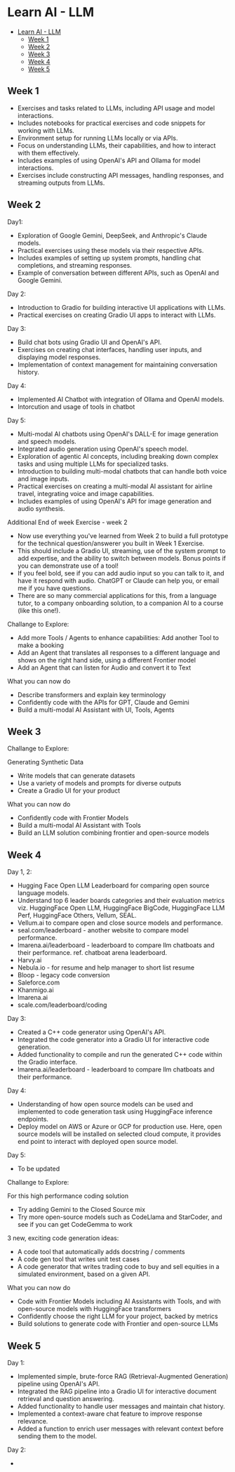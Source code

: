 # Learn AI - LLM

- [Learn AI - LLM](#learn-ai---llm)
  - [Week 1](#week-1)
  - [Week 2](#week-2)
  - [Week 3](#week-3)
  - [Week 4](#week-4)
  - [Week 5](#week-5)

## Week 1

- Exercises and tasks related to LLMs, including API usage and model interactions.
- Includes notebooks for practical exercises and code snippets for working with LLMs.
- Environment setup for running LLMs locally or via APIs.
- Focus on understanding LLMs, their capabilities, and how to interact with them effectively.
- Includes examples of using OpenAI's API and Ollama for model interactions.
- Exercises include constructing API messages, handling responses, and streaming outputs from LLMs.

## Week 2

Day1:

- Exploration of Google Gemini, DeepSeek, and Anthropic's Claude models.
- Practical exercises using these models via their respective APIs.
- Includes examples of setting up system prompts, handling chat completions, and streaming responses.
- Example of conversation between different APIs, such as OpenAI and Google Gemini.

Day 2:

- Introduction to Gradio for building interactive UI applications with LLMs.
- Practical exercises on creating Gradio UI apps to interact with LLMs.

Day 3:

- Build chat bots using Gradio UI and OpenAI's API.
- Exercises on creating chat interfaces, handling user inputs, and displaying model responses.
- Implementation of context management for maintaining conversation history.

Day 4:

- Implemented AI Chatbot with integration of Ollama and OpenAI models.
- Intorcution and usage of tools in chatbot

Day 5:

- Multi-modal AI chatbots using OpenAI's DALL-E for image generation and speech models.
- Integrated audio generation using OpenAI's speech model.
- Exploration of agentic AI concepts, including breaking down complex tasks and using multiple LLMs for specialized tasks.
- Introduction to building multi-modal chatbots that can handle both voice and image inputs.
- Practical exercises on creating a multi-modal AI assistant for airline travel, integrating voice and image capabilities.
- Includes examples of using OpenAI's API for image generation and audio synthesis.

Additional End of week Exercise - week 2

- Now use everything you've learned from Week 2 to build a full prototype for the technical question/answerer you built in Week 1 Exercise.
- This should include a Gradio UI, streaming, use of the system prompt to add expertise, and the ability to switch between models. Bonus points if you can demonstrate use of a tool!
- If you feel bold, see if you can add audio input so you can talk to it, and have it respond with audio. ChatGPT or Claude can help you, or email me if you have questions.
- There are so many commercial applications for this, from a language tutor, to a company onboarding solution, to a companion AI to a course (like this one!).

Challange to Explore:

- Add more Tools / Agents to enhance capabilities: Add another Tool to make a booking
- Add an Agent that translates all responses to a different language and shows on the right hand side, using a different Frontier model
- Add an Agent that can listen for Audio and convert it to Text

What you can now do

- Describe transformers and explain key terminology
- Confidently code with the APIs for GPT, Claude and Gemini
- Build a multi-modal AI Assistant with UI, Tools, Agents

## Week 3

Challange to Explore:

Generating Synthetic Data

- Write models that can generate datasets
- Use a variety of models and prompts for diverse outputs
- Create a Gradio UI for your product

What you can now do

- Confidently code with Frontier Models
- Build a multi-modal AI Assistant with Tools
- Build an LLM solution combining frontier and open-source models

## Week 4

Day 1, 2:

- Hugging Face Open LLM Leaderboard for comparing open source language models.
- Understand top 6 leader boards categories and their evaluation metrics viz. HuggingFace Open LLM, HuggingFace BigCode, HuggingFace LLM Perf, HuggingFace Others, Vellum, SEAL.
- Vellum.ai to compare open and close source models and performance.
- seal.com/leaderboard - another website to compare model performance.
- lmarena.ai/leaderboard - leaderboard to compare llm chatboats and their performance. ref. chatboat arena leaderboard.
- Harvy.ai
- Nebula.io - for resume and help manager to short list resume
- Bloop - legacy code conversion
- Saleforce.com
- Khanmigo.ai
- lmarena.ai
- scale.com/leaderboard/coding

Day 3:

- Created a C++ code generator using OpenAI's API.
- Integrated the code generator into a Gradio UI for interactive code generation.
- Added functionality to compile and run the generated C++ code within the Gradio interface.
- lmarena.ai/leaderboard - leaderboard to compare llm chatboats and their performance.

Day 4:

- Understanding of how open source models can be used and implemented to code generation task using HuggingFace inference endpoints.
- Deploy model on AWS or Azure or GCP for production use. Here, open source models will be installed on selected cloud compute, it provides end point to interact with deployed open source model.

Day 5:

- To be updated

Challange to Explore:

For this high performance coding solution

- Try adding Gemini to the Closed Source mix
- Try more open-source models such as CodeLlama and StarCoder, and see if you can get CodeGemma to work

3 new, exciting code generation ideas:

- A code tool that automatically adds docstring / comments
- A code gen tool that writes unit test cases
- A code generator that writes trading code to buy and sell equities in a simulated environment, based on a given API.

What you can now do

- Code with Frontier Models including AI Assistants with Tools, and with open-source models with HuggingFace transformers
- Confidently choose the right LLM for your project, backed by metrics
- Build solutions to generate code with Frontier and open-source LLMs

## Week 5

Day 1:

- Implemented simple, brute-force RAG (Retrieval-Augmented Generation) pipeline using OpenAI's API.
- Integrated the RAG pipeline into a Gradio UI for interactive document retrieval and question answering.
- Added functionality to handle user messages and maintain chat history.
- Implemented a context-aware chat feature to improve response relevance.
- Added a function to enrich user messages with relevant context before sending them to the model.

Day 2:

- 